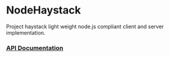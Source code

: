 # NodeHaystack

Project haystack light weight node.js compliant client and server implementation.

### [API Documentation](http://lynxspring.bitbucket.org/nodehaystack/)
